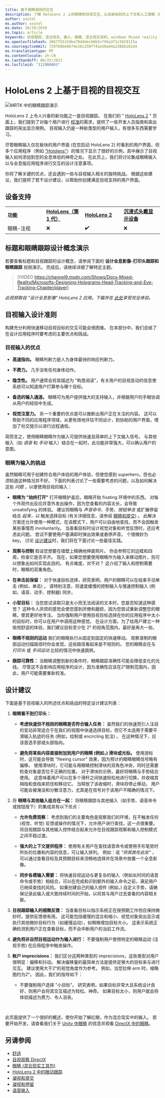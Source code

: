```yaml
---
title: 基于眼睛凝视的交互
description: 了解 HoloLens 2 上的眼睛和目视交互，以及新级别的上下文和人工理解（如果在全息体验中获得）。
author: sostel
ms.author: sostel
ms.date: 10/29/2019
ms.topic: article
keywords: 目视跟踪，混合现实，输入，眼睛，混合现实耳机，windows Mixed reality 耳机，虚拟现实耳机，HoloLens，MRTK，混合现实工具包，设计，交互
ms.openlocfilehash: 3067f5533dbe70d4decb6b5cf94a3f1c5029115a
ms.sourcegitcommit: 72970dbe6674e28c250f741e50a44a238bb162d4
ms.translationtype: MT
ms.contentlocale: zh-CN
ms.lasthandoff: 06/25/2021
ms.locfileid: "112906863"
---
```

# <a name="eye-gaze-based-interaction-on-hololens-2"></a>HoloLens 2 上基于目视的目视交互

![MRTK 中的眼睛跟踪演示](images/mrtk_et_scenemenu.jpg)

HoloLens 2 上令人兴奋的新功能之一是目视跟踪。 在我们的 " [HoloLens 2](eye-tracking.md) " 页面上，我们提到了对每个用户进行 [校准](/hololens/hololens-calibration)的需求，提供了一些开发人员指南和突出跟踪的突出显示用例。 目视输入仍是一种新类型的用户输入，有很多东西需要学习。 

尽管眼睛输入仅在板块的用户界面 (在您启动 HoloLens 2) 时看到的用户界面，但多个应用程序（例如 ["Hololens"](https://www.microsoft.com/p/mr-playground/9nb31lh723s2)）的情况下显示了很好的示例，其中展示了目视输入如何添加到您的全息体验的神奇之处。
在此页上，我们将讨论集成眼睛输入以与全息版应用程序进行交互的设计注意事项。

你将了解关键的优点，还会遇到一些与目视输入相关的独特挑战。 根据这些建议，我们提供了若干设计建议，以帮助你创建满足目视支持的用户界面。 

## <a name="device-support"></a>设备支持

<table>
<colgroup>
    <col width="25%" />
    <col width="25%" />
    <col width="25%" />
    <col width="25%" />
</colgroup>
<tr>
     <td><strong>功能</strong></td>
     <td><a href="/hololens/hololens1-hardware"><strong>HoloLens（第 1 代）</strong></a></td>
     <td><a href="https://docs.microsoft.com/hololens/hololens2-hardware"><strong>HoloLens 2</strong></td>
     <td><a href="../discover/immersive-headset-hardware-details.md"><strong>沉浸式头戴显示设备</strong></a></td>
</tr>
<tr>
     <td>眼睛-注视</td>
     <td>❌</td>
     <td>✔️</td>
     <td>❌</td>
</tr>
</table>

## <a name="head-and-eye-tracking-design-concepts-demo"></a>标题和眼睛跟踪设计概念演示

若要查看标题和目视跟踪的设计概念，请参阅下面的 **设计全息影像-打印头跟踪和眼睛跟踪** 视频演示。 完成后，请继续详细了解特定主题。

> [!VIDEO https://channel9.msdn.com/Shows/Docs-Mixed-Reality/Microsofts-Designing-Holograms-Head-Tracking-and-Eye-Tracking-Chapter/player]

*此视频取自 "设计全息影像" HoloLens 2 应用。下载并在 [此处](https://aka.ms/dhapp)享受完全体验。*

## <a name="eye-gaze-input-design-guidelines"></a>目视输入设计准则

构建充分利用快速移动目视目标的交互可能会很困难。 在本部分中，我们总结了在设计应用程序时要考虑的主要优点和挑战。 

### <a name="benefits-of-eye-gaze-input"></a>目视输入的优点

- **高速指向。** 眼睛判断力是人为身体最快的响应判断力。 

- **不费力。** 几乎没有任何身体动作。 

- **隐含性。** 用户通常会将其描述为 "构思阅读"，有关用户的目视变动的信息使系统可以知道用户打算参与哪个目标。 

- **备选的输入通道。** 眼睛可为用户提供强大的支持输入，并根据用户的手眼协调从用户的经验中生成。

- **视觉注意力。** 另一个重要的优点是可以推断出用户正在关注的内容。 这可以帮助不同的应用程序领域，从更有效地评估不同设计，到协助的用户界面，增加了社交提示以进行远程通信。

简而言之，使用眼睛眼睛作为输入可提供快速且简单的上下文输入信号。 与其他输入（如 *语音* 和 *手动* 输入）结合在一起时，此功能非常强大，可以确认用户的意图。


### <a name="challenges-of-eye-gaze-as-an-input"></a>眼睛为输入的挑战

虽然眼睛可用于创建符合用户体验的用户体验，但使您感到 superhero，但也必须知道这种情况并不好。 下面的列表讨论了一些需要考虑的问题，以及如何解决这些 *问题* ，以便使用目视的输入： 

- **眼睛为 "始终打开"** 打开眼睛护盖后，眼睛开始 fixating 环境中的东西。 对每个外观作出反应并意外发出操作，因为您查看的内容太长，会导致 unsatisfying 的体验。
建议将眼睛与 *声音命令*、手势、*按钮单击* 或扩展停留结合 *起来，以* 触发选择目标 (有关详细信息，请参阅 [眼睛和提交](gaze-and-commit-eyes.md)) 。
此解决方案还允许使用一种模式，在该模式下，用户可以自由地查找，而不会因触发某些事情而 involuntarily。 当查看目标时设计视觉对象和听觉反馈时，还应考虑此问题。
尝试不要使用户塞满即时弹出效果或悬停声音。 个很微妙为 key。 讨论 [设计建议](eye-gaze-interaction.md#design-recommendations)时，我们将在下面讨论一些最佳实践。

- **观察与控制** 假设您想要在墙壁上精确地伸直照片。 你会参照它的边框和四周，检查它是否平齐。 现在，如果您想要使用眼睛作为输入来移动图片，则可以想象出如何实现此目的。 有点难度，对不对？ 这介绍了输入和控制需要时，眼睛的双重角色。 

- **在单击前保留：** 对于快速目标选择，研究表明，用户的眼睛可以在结束手动单击 (例如，单击) 。 请特别注意，将速度缓慢的控制输入与慢速控制输入 (例如，语音、动手、控制器) 同步。

- **小型目标：** 当您尝试读取只是太小而无法阅读的文本时，您是否知道这种感觉？ 这种令人厌烦的感觉会使您感到厌倦和磨损，因为您尝试重新调整您的眼睛，使其更好地专注。
当你强制用户使用目视目标选择在你的应用程序中太小的目标时，你可以在用户中调用这种感觉。
在设计方面，为了给用户建立一种愉悦舒适的体验，我们建议目标至少在 2° 的视角范围内，最好是再大一些。

- **眼睛不规则的运动** 我们的眼睛执行从固定到固定的快速移动。 观察录制的眼部运动扫描路径时你会发现，这些路径看起来是不规则的。 您的眼睛会在与 *打印头* 或 *手间运动* 比较的情况中快速跳转。  

- **跟踪可靠性：** 当眼睛调整到新的条件时，眼睛跟踪准确性可能会降低变化的光线。
尽管这不会影响应用程序的设计，因为准确性应该在2°限制范围内，因此，用户可能需要重新校准。 


## <a name="design-recommendations"></a>设计建议
下面是基于目视输入的所述优点和挑战的特定设计建议列表：

1. **眼睛看不到打印头：**
    - **考虑快速但不规则的眼睛是否符合输入任务：** 虽然我们的快速而引人注目的变动非常适合于在我们的视图中快速选择目标，但它不太适用于需要平滑输入轨迹的任务 (例如，绘制或 encircling 批注) 。 在这种情况下，应该首选手部或头部指向。
  
    - **避免将某些内容直接附加到用户的眼睛 (例如，) 滑块或光标。**
使用游标时，这可能会导致 "fleeing cursor" 效果，因为预计的眼睛眼睛信号略有偏移。 使用滑块时，它可能与用眼睛控制滑块的双角色冲突，同时还需要检查对象是否位于正确的位置。 对于滑块的示例，最好将眼睛与手势结合使用。 这意味着用户可以在多个滑杆之间快速轻松地进行切换，并收缩其拇指和食指来抓住和移动它。 当释放了该收缩时，滑块将停止移动。 用户可能会被淹没和分散注意力，尤其是在信号对于该用户不精确的情况下。 
  
2. 将 **眼睛与其他输入组合在一起：** 将眼睛跟踪与其他输入（如手势、语音命令或按钮按下）的集成具有以下优点：
    - **允许免费观察：** 考虑到我们的主要角色是观察我们的环境，在不触发任何 (视觉、听觉) 反馈或操作的情况下，允许用户进行查找，这一点很重要。 
    将目视跟踪与其他输入控件结合起来允许在目视跟踪观察和输入控制模式之间平稳过渡。
  
    - **强大的上下文提供程序：** 使用有关用户在查找语音命令或使用手形笔势时所处的位置和内容的信息，可让输入排列。 例如：说 _"将其放在此处"_ ，可以通过查看目标及其预期目标来流畅地选择并在场景中放置一个全息影像。 

    - **同步各模输入需要：** 将快速目视运动与更复杂的输入（例如长时间的语音命令或手势）相结合，可以在完成和识别额外的输入命令之前，满足用户已继续查找的风险。 如果创建自己的输入控件 (例如，) 自定义手势，请确保记录此输入或大致持续时间的开始，以将其与用户过去查看的内容相关联。
    
3. **目视跟踪输入的细微反馈：** 当查看目标以指示系统正在按预期工作但应保持微妙时，提供反馈很有用。 这可能包括缓慢的混合和缩小、视觉对象突出显示或执行其他微妙目标行为（如缓慢运动），如稍微增加目标大小。 这表示系统正确检测到用户正在查看目标，而不会中断用户的当前工作流。 

4. **避免将非自然目视运动作为输入进行：** 不要强制用户使用特定的眼睛运动 (注视手势) 在应用程序中触发操作。

5. **帐户 imprecisions：** 我们区分这两种类型的 imprecisions，这些类型对用户很明显：偏移和抖动。 解决偏移量的最简单方法是提供足够大的目标来与进行交互。 建议使用大于2°的视觉角度作为参考。 例如，当您拉伸 arm 时，缩略图约为2°。 因此，我们的指导如下：
    - 不要强制用户选择 "小目标"。 研究表明，如果目标非常大且系统设计良好，则用户会将其交互描述为轻松、神奇。 如果目标太小，则用户就会将体验描述为费力、令人沮丧。
  
<br>

此页面提供了一个很好的概述，使你开始了解红眼，作为混合现实中的输入。 若要开始开发，请查看我们关于 [Unity 中眼睛](/windows/mixed-reality/mrtk-unity/features/input/eye-tracking/eye-tracking-main) 的信息并观看 [DirectX 中的眼睛](../develop/native/gaze-in-directx.md)。


## <a name="see-also"></a>另请参阅
* [舒适](comfort.md)
* [目视观察 DirectX](../develop/native/gaze-in-directx.md)
* [眼睛 (混合现实工具包) ](/windows/mixed-reality/mrtk-unity/features/input/eye-tracking/eye-tracking-main)
* [HoloLens 2 中的眼动跟踪](eye-tracking.md)
* [凝视和提交](gaze-and-commit.md)
* [凝视和停留](gaze-and-dwell.md)
* [语音输入](../out-of-scope/voice-design.md)
